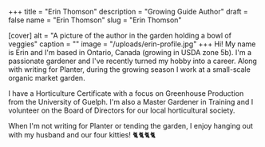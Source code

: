 +++
title = "Erin Thomson"
description = "Growing Guide Author"
draft = false
name = "Erin Thomson"
slug = "Erin Thomson"

[cover]
alt = "A picture of the author in the garden holding a bowl of veggies"
caption = ""
image = "/uploads/erin-profile.jpg"
+++
Hi! My name is Erin and I'm based in Ontario, Canada (growing in USDA zone 5b). I'm a passionate gardener and I've recently turned my hobby into a career. Along with writing for Planter, during the growing season I work at a small-scale organic market garden.

I have a Horticulture Certificate with a focus on Greenhouse Production from the University of Guelph. I'm also a Master Gardener in Training and I volunteer on the Board of Directors for our local horticultural society.

When I'm not writing for Planter or tending the garden, I enjoy hanging out with my husband and our four kitties! 🐈🐈🐈🐈